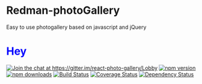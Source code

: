 # Redman-photoGallery
Easy to use photogallery based on javascript and jQuery

<h1 style='color:blue !important'>Hey</h1>
<p><a href="https://gitter.im/react-photo-gallery/Lobby?utm_source=badge&amp;utm_medium=badge&amp;utm_campaign=pr-badge&amp;utm_content=badge" rel="nofollow"><img src="https://camo.githubusercontent.com/7cb58695c08808b8e556aef5b98f0ce3b864e118/68747470733a2f2f6261646765732e6769747465722e696d2f72656163742d70686f746f2d67616c6c6572792f4c6f6262792e737667" alt="Join the chat at https://gitter.im/react-photo-gallery/Lobby" data-canonical-src="https://badges.gitter.im/react-photo-gallery/Lobby.svg" style="max-width:100%;"></a>
<a href="https://badge.fury.io/js/react-photo-gallery" rel="nofollow"><img src="https://camo.githubusercontent.com/92b17bacb8d83b27e0d9842b0799926662a22666/68747470733a2f2f62616467652e667572792e696f2f6a732f72656163742d70686f746f2d67616c6c6572792e737667" alt="npm version" data-canonical-src="https://badge.fury.io/js/react-photo-gallery.svg" style="max-width:100%;"></a>
<a target="_blank" rel="noopener noreferrer" href="https://camo.githubusercontent.com/d2b50e6a9f621be7350a3f2b68e64f48ccfe7c50/68747470733a2f2f696d672e736869656c64732e696f2f6e706d2f64742f72656163742d70686f746f2d67616c6c6572792e737667"><img src="https://camo.githubusercontent.com/d2b50e6a9f621be7350a3f2b68e64f48ccfe7c50/68747470733a2f2f696d672e736869656c64732e696f2f6e706d2f64742f72656163742d70686f746f2d67616c6c6572792e737667" alt="npm downloads" data-canonical-src="https://img.shields.io/npm/dt/react-photo-gallery.svg" style="max-width:100%;"></a>
<a href="https://travis-ci.org/neptunian/react-photo-gallery" rel="nofollow"><img src="https://camo.githubusercontent.com/f2973900752fdbcc941377c8494b7f1bde0bc939/68747470733a2f2f7472617669732d63692e6f72672f6e657074756e69616e2f72656163742d70686f746f2d67616c6c6572792e7376673f6272616e63683d6d6173746572" alt="Build Status" data-canonical-src="https://travis-ci.org/neptunian/react-photo-gallery.svg?branch=master" style="max-width:100%;"></a>
<a href="https://coveralls.io/github/neptunian/react-photo-gallery?branch=master" rel="nofollow"><img src="https://camo.githubusercontent.com/59ec49c64212448dc7bc81568d8d48077639719d/68747470733a2f2f636f766572616c6c732e696f2f7265706f732f6769746875622f6e657074756e69616e2f72656163742d70686f746f2d67616c6c6572792f62616467652e7376673f6272616e63683d6d6173746572" alt="Coverage Status" data-canonical-src="https://coveralls.io/repos/github/neptunian/react-photo-gallery/badge.svg?branch=master" style="max-width:100%;"></a>
<a href="https://david-dm.org/neptunian/react-photo-gallery" rel="nofollow"><img src="https://camo.githubusercontent.com/893d9d49cf6697cd20474cb2c27fdd7ff077a04e/68747470733a2f2f64617669642d646d2e6f72672f6e657074756e69616e2f72656163742d70686f746f2d67616c6c6572792e737667" alt="Dependency Status" data-canonical-src="https://david-dm.org/neptunian/react-photo-gallery.svg" style="max-width:100%;"></a></p>

